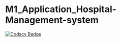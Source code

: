 # M1_Application_Hospital-Management-system

[![Codacy Badge](https://api.codacy.com/project/badge/Grade/97a6280f41984f7badf16690e996a8d2)](https://app.codacy.com/gh/prassanna27/M1_Application_Hospital-Management-system?utm_source=github.com&utm_medium=referral&utm_content=prassanna27/M1_Application_Hospital-Management-system&utm_campaign=Badge_Grade_Settings)